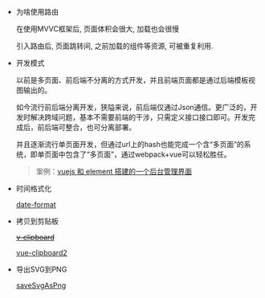 * 为啥使用路由

  在使用MVVC框架后, 页面体积会很大, 加载也会很慢

  引入路由后, 页面跳转间, 之前加载的组件等资源, 可被重复利用.

* 开发模式

  以前是多页面、前后端不分离的方式开发，并且前端页面都是通过后端模板视图输出的。

  如今流行前后端分离开发，狭隘来说，前后端仅通过Json通信。更广泛的，开发时解决跨域问题，基本不需要前端的干涉，只需定义接口接口即可。开发完成后，前后端可整合，也可分离部署。

  并且逐渐流行单页面开发，但通过url上的hash也能完成一个含“多页面”的系统，即单页面中包含了“多页面”，通过webpack+vue可以轻松胜任。

  > 案例：[vuejs 和 element 搭建的一个后台管理界面](https://www.cnblogs.com/taylorchen/p/6083099.html)

* 时间格式化

  [date-format](https://www.npmjs.com/package/date-format)

* 拷贝到剪贴板

  [~~v-clipboard~~](https://www.npmjs.com/package/v-clipboard)

  [vue-clipboard2](https://www.npmjs.com/package/vue-clipboard2)

* 导出SVG到PNG

  [saveSvgAsPng](https://www.npmjs.com/package/save-svg-as-png)

